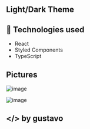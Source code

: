 ## Light/Dark Theme

## :rocket: Technologies used
- React
- Styled Components
- TypeScript

## Pictures 
![image](https://user-images.githubusercontent.com/63013756/83219857-d6664d00-a147-11ea-8ae4-d8aaef692efd.png)

![image](https://user-images.githubusercontent.com/63013756/83219848-cea6a880-a147-11ea-8f63-3c3246f072c9.png)

## </> by gustavo
